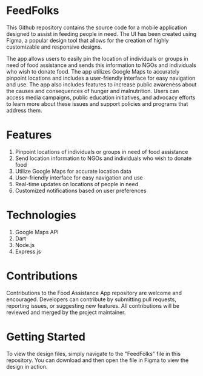 # FeedFolks

This Github repository contains the source code for a mobile application designed to assist in feeding people in need. The UI has been created using Figma, a popular design tool that allows for the creation of highly customizable and responsive designs.

The app allows users to easily pin the location of individuals or groups in need of food assistance and sends this information to NGOs and individuals who wish to donate food. The app utilizes Google Maps to accurately pinpoint locations and includes a user-friendly interface for easy navigation and use.
The app also includes features to increase public awareness about the causes and consequences of hunger and malnutrition. Users can access media campaigns, public education initiatives, and advocacy efforts to learn more about these issues and support policies and programs that address them.

# Features

1. Pinpoint locations of individuals or groups in need of food assistance
2. Send location information to NGOs and individuals who wish to donate food
3. Utilize Google Maps for accurate location data
4. User-friendly interface for easy navigation and use
5. Real-time updates on locations of people in need
6. Customized notifications based on user preferences

# Technologies

1. Google Maps API
2. Dart
3. Node.js
4. Express.js

# Contributions

Contributions to the Food Assistance App repository are welcome and encouraged. Developers can contribute by submitting pull requests, reporting issues, or suggesting new features. All contributions will be reviewed and merged by the project maintainer.

# Getting Started

To view the design files, simply navigate to the "FeedFolks" file in this repository. You can download and then open the file in Figma to view the design in action.
